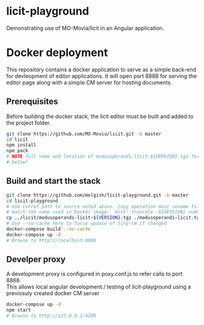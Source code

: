 # licit-playground

Demonstrating use of MO-Movia/licit in an Angular application.

# Docker deployment

This repository contains a docker application to serve as a simple back-end for devleopment of editor applications.  It will open port 8888 for serving the editor page along with a simple CM server for hosting documents.

## Prerequisites

Before building the docker stack, the licit editor must be built and added to the project folder.

```bash
git clone https://github.com/MO-Movia/licit.git -b master
cd licit
npm install
npm pack
# NOTE full name and location of modusoperandi-licit-${VERSION}.tgz for use 
# below!
```

## Build and start the stack

```bash
git clone https://github.com/melgish/licit-playground.git -b master
cd licit-playground
# Use corret path to source noted above. Copy operation must rename file to 
# match the name used in Docker image.  Hint: truncate -${VERSION} numbers.
cp ../licit/modusoperandi-licit-${VERSION}.tgz ./modusoperandi-licit.tgz
# Use --no-cache here to force update of tiny-cm if changed
docker-compose build --no-cache
docker-compose up -d
# Browse to http://localhost:8888
```

## Develper proxy
A development proxy is configured in poxy.conf.js to refer calls to port 8888.  
This allows local angular development / testing of licit-playground using a 
previosuly created docker CM server

```bash
docker-compose up -d 
npm start
# Browse to http://127.0.0.1:4200
```
